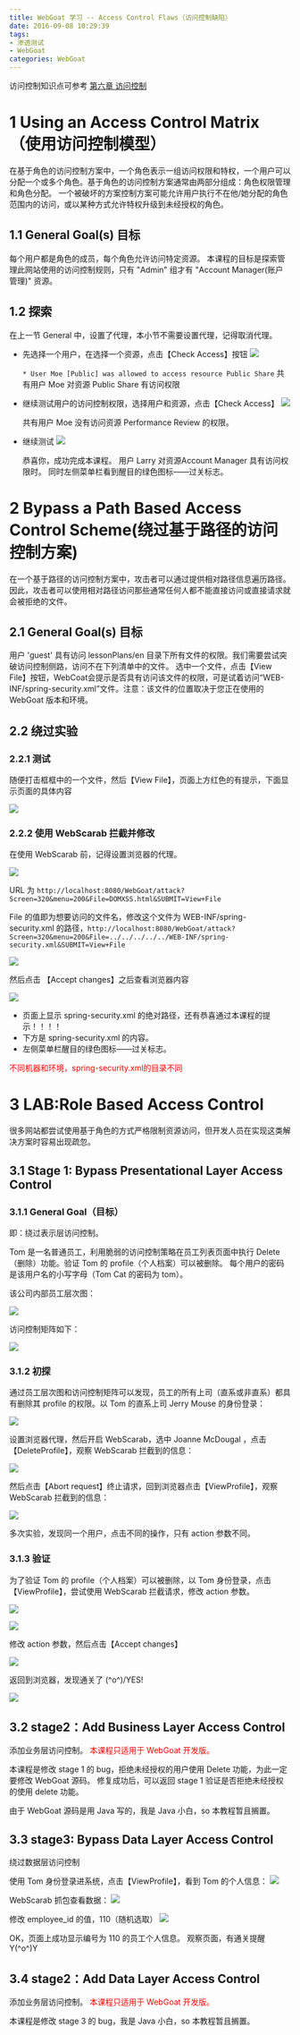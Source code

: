 ```yaml
---
title: WebGoat 学习 -- Access Control Flaws（访问控制缺陷）
date: 2016-09-08 10:29:39
tags:
- 渗透测试
- WebGoat
categories: WebGoat
---
```

访问控制知识点可参考 [第六章 访问控制](http://www.cec-ceda.org.cn/information/book/info_6.htm)
<!-- more -->
# 1 Using an Access Control Matrix（使用访问控制模型）
在基于角色的访问控制方案中，一个角色表示一组访问权限和特权，一个用户可以分配一个或多个角色。基于角色的访问控制方案通常由两部分组成：角色权限管理和角色分配。
一个被破坏的方案控制方案可能允许用户执行不在他/她分配的角色范围内的访问，或以某种方式允许特权升级到未经授权的角色。

## 1.1 General Goal(s) 目标
每个用户都是角色的成员，每个角色允许访问特定资源。
本课程的目标是探索管理此网站使用的访问控制规则，只有 "Admin" 组才有 "Account Manager(账户管理)" 资源。

## 1.2 探索
在上一节 General 中，设置了代理，本小节不需要设置代理，记得取消代理。

- 先选择一个用户，在选择一个资源，点击【Check Access】按钮
    ![](https://ww2.sinaimg.cn/large/005CA6ZCgw1f7m0zycfgoj30ir046aae.jpg)

    `* User Moe [Public] was allowed to access resource Public Share`
    共有用户 Moe 对资源 Public Share 有访问权限

- 继续测试用户的访问控制权限，选择用户和资源，点击【Check Access】
    ![](https://ww1.sinaimg.cn/large/005CA6ZCgw1f7m2rfvuzuj30ir047aaj.jpg)

    共有用户 Moe 没有访问资源 Performance Review 的权限。

- 继续测试
    ![](https://ww4.sinaimg.cn/large/005CA6ZCgw1f7m2rxfw6lj30ir04ujs8.jpg)

    恭喜你，成功完成本课程。
    用户 Larry 对资源Account Manager 具有访问权限时。
    同时左侧菜单栏看到醒目的绿色图标——过关标志。

# 2 Bypass a Path Based Access Control Scheme(绕过基于路径的访问控制方案)
在一个基于路径的访问控制方案中，攻击者可以通过提供相对路径信息遍历路径。因此，攻击者可以使用相对路径访问那些通常任何人都不能直接访问或直接请求就会被拒绝的文件。

## 2.1 General Goal(s) 目标
用户 'guest' 具有访问 lessonPlans/en 目录下所有文件的权限。我们需要尝试突破访问控制侧路，访问不在下列清单中的文件。
选中一个文件，点击【View File】按钮，WebCoat会提示是否具有访问该文件的权限，可是试着访问“WEB-INF/spring-security.xml”文件。注意：该文件的位置取决于您正在使用的WebGoat 版本和环境。

## 2.2 绕过实验
### 2.2.1 测试
随便打击框框中的一个文件，然后【View File】，页面上方红色的有提示，下面显示页面的具体内容

![](https://ww4.sinaimg.cn/large/005CA6ZCgw1f7m5qdo181j30iu0g3tbd.jpg)

### 2.2.2 使用 WebScarab 拦截并修改
在使用 WebScarab 前，记得设置浏览器的代理。

![](https://ww1.sinaimg.cn/large/005CA6ZCgw1f7m6fggkpgj30l90e5n03.jpg)

URL 为 `http://localhost:8080/WebGoat/attack?Screen=320&menu=200&File=DOMXSS.html&SUBMIT=View+File`  

File 的值即为想要访问的文件名，修改这个文件为 WEB-INF/spring-security.xml 的路径，`http://localhost:8080/WebGoat/attack?Screen=320&menu=200&File=../../../../../WEB-INF/spring-security.xml&SUBMIT=View+File`

![](https://ww1.sinaimg.cn/large/005CA6ZCgw1f7m6n08zdtj30l90e5juh.jpg)

然后点击 【Accept changes】之后查看浏览器内容

![](https://ww3.sinaimg.cn/large/005CA6ZCgw1f7m78tp2u1j30qy0ar78d.jpg)

- 页面上显示 spring-security.xml 的绝对路径，还有恭喜通过本课程的提示！！！！
- 下方是 spring-security.xml 的内容。
- 左侧菜单栏醒目的绿色图标——过关标志。

<font color="red"> 不同机器和环境，spring-security.xml的目录不同 </font>

# 3 LAB:Role Based Access Control
很多网站都尝试使用基于角色的方式严格限制资源访问，但开发人员在实现这类解决方案时容易出现疏忽。
## 3.1 Stage 1: Bypass Presentational Layer Access Control
### 3.1.1 General Goal（目标）
即：绕过表示层访问控制。

Tom 是一名普通员工，利用脆弱的访问控制策略在员工列表页面中执行 Delete（删除）功能。验证 Tom 的 profile（个人档案）可以被删除。
每个用户的密码是该用户名的小写字母（Tom Cat 的密码为 tom）。

该公司内部员工层次图：

![](https://ww2.sinaimg.cn/large/005CA6ZCgw1f7mi0pmp1pj30h40c675u.jpg)

访问控制矩阵如下：

![](https://ww4.sinaimg.cn/large/005CA6ZCgw1f7mi185ydjj30n40770tj.jpg)

### 3.1.2 初探
通过员工层次图和访问控制矩阵可以发现，员工的所有上司（直系或非直系）都具有删除其 profile 的权限。以 Tom 的直系上司 Jerry Mouse 的身份登录：

![](https://ww3.sinaimg.cn/large/005CA6ZCgw1f7mhne9n7lj30h80br75b.jpg)

设置浏览器代理，然后开启 WebScarab，选中 Joanne McDougal ，点击 【DeleteProfile】，观察 WebScarab 拦截到的信息：

![](https://ww3.sinaimg.cn/large/005CA6ZCgw1f7mhtgltbwj30l10du41m.jpg)

然后点击【Abort request】终止请求，回到浏览器点击【ViewProfile】，观察 WebScarab 拦截到的信息：

![](https://ww4.sinaimg.cn/large/005CA6ZCgw1f7mhy5p43dj30l10dun0a.jpg)

多次实验，发现同一个用户，点击不同的操作，只有 action 参数不同。

### 3.1.3 验证
为了验证 Tom 的 profile（个人档案）可以被删除，以 Tom 身份登录，点击【ViewProfile】，尝试使用 WebScarab 拦截请求，修改 action 参数。

![](https://ww4.sinaimg.cn/large/005CA6ZCgw1f7mi3ucyovj30h80b0mxy.jpg)

![](https://ww2.sinaimg.cn/large/005CA6ZCgw1f7mi4liz17j30l10duad6.jpg)

修改 action 参数，然后点击【Accept changes】

![](https://ww3.sinaimg.cn/large/005CA6ZCgw1f7mid0kzjcj30l10du0vu.jpg)

返回到浏览器，发现通关了 \(^o^)/YES!

![](https://ww1.sinaimg.cn/large/005CA6ZCgw1f7mi9xyk63j30mt0e3diu.jpg)

## 3.2 stage2：Add Business Layer Access Control
添加业务层访问控制。
<font color="red"> 本课程只适用于 WebGoat 开发版。</font>

本课程是修改 stage 1 的 bug，拒绝未经授权的用户使用 Delete 功能，为此一定要修改 WebGoat 源码。
修复成功后，可以返回 stage 1 验证是否拒绝未经授权的使用 delete 功能。

由于 WebGoat 源码是用 Java 写的，我是 Java 小白，so 本教程暂且搁置。

## 3.3 stage3: Bypass Data Layer Access Control
绕过数据层访问控制

使用 Tom 身份登录进系统，点击【ViewProfile】，看到 Tom 的个人信息：
![](https://ww1.sinaimg.cn/large/005CA6ZCgw1f7yzr03cl0j30go0b5gn7.jpg)

WebScarab 抓包查看数据：
![](https://ww2.sinaimg.cn/large/005CA6ZCgw1f7yzukia87j30l10du41m.jpg)

修改 employee_id 的值，110（随机选取）
![](https://ww3.sinaimg.cn/large/005CA6ZCgw1f7yzxvcch5j30go0b7wgi.jpg)

OK，页面上成功显示编号为 110 的员工个人信息。
观察页面，有通关提醒 Y(^o^)Y

## 3.4 stage2：Add Data Layer Access Control
添加业务层访问控制。
<font color="red"> 本课程只适用于 WebGoat 开发版。</font>

本课程是修改 stage 3 的 bug，我是 Java 小白，so 本教程暂且搁置。



